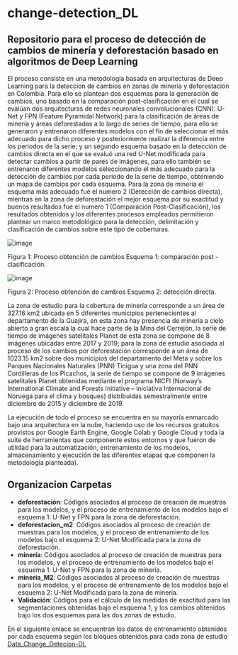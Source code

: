 # change-detection_DL
## Repositorio para el proceso de detección de cambios de minería y deforestación basado en algoritmos de Deep Learning

El proceso consiste en una metodologia basada en arquitecturas de Deep Learning para la deteccion de cambios en zonas de mineria y deforestacion en Colombia. Para ello se plantean dos esquemas para la generación de cambios, uno basado en la comparación post-clasificación en el cual se evalúan dos arquitecturas de redes neuronales convolucionales (CNN): U-Net y FPN (Feature Pyramidal Network) para la clasificación de áreas de minería y áreas deforestadas a lo largo de series de tiempo, para ello se generaron y entrenaron diferentes modelos con el fin de seleccionar el más adecuado para dicho proceso y posteriormente realizar la diferencia entre los periodos de la serie; y un segundo esquema basado en la detección de cambios directa en el que se evaluó una red U-Net modificada para detectar cambios a partir de pares de imágenes, para ello también se entrenaron diferentes modelos seleccionando el más adecuado para la detección de cambios por cada periodo de la serie de tiempo, obteniendo un mapa de cambios por cada esquema. Para la zona de minería el esquema más adecuado fue el numero 2 (Detección de cambios directa), mientras en la zona de deforestación el mejor esquema por su exactitud y buenos resultados fue el numero 1 (Comparación Post-Clasificación), los resultados obtenidos y los diferentes procesos empleados permitieron plantear un marco metodológico para la detección, delimitación y clasificación de cambios sobre este tipo de coberturas.

![image](https://user-images.githubusercontent.com/16407959/141313155-15a16d7e-6238-4254-9014-1d174d974884.png)

Figura 1: Proceso obtención de cambios Esquema 1: comparación post - clasificación.

![image](https://user-images.githubusercontent.com/16407959/141313188-980bc1b0-1f09-4e24-b9c1-8574b9e8bc66.png)

Figura 2: Proceso obtención de cambios Esquema 2: detección directa.


La zona de estudio para la cobertura de minería corresponde a un área de 327.16 km2 ubicada en 5 diferentes municipios pertenecientes al departamento de la Guajira, en esta zona hay presencia de minería a cielo abierto a gran escala la cual hace parte de la Mina del Cerrejón, la serie de tiempo de imágenes satelitales Planet de esta zona se compone de 8 imágenes ubicadas entre 2017 y 2019; para la zona de estudio asociada al proceso de los cambios por deforestación corresponde a un área de 1023.15 km2 sobre dos municipios del departamento del Meta y sobre los Parques Nacionales Naturales (PNN) Tinigua y una zona del PNN Cordilleras de los Picachos, la serie de tiempo se compone de 9 imágenes satelitales Planet obtenidas mediante el programa NICFI (Norway’s International Climate and Forests Initiative – Iniciativa Internacional de Noruega para el clima y bosques) distribuidas semestralmente entre diciembre de 2015 y diciembre de 2019. 

La ejecución de todo el proceso se encuentra en su mayoría enmarcado bajo una arquitectura en la nube, haciendo uso de los recursos gratuitos provistos por Google Earth Engine, Google Colab y Google Cloud y toda la suite de herramientas que componente estos entornos y que fueron de utilidad para la automatización, entrenamiento de los modelos, almacenamiento y ejecución de las diferentes etapas que componen la metodología planteada).

## Organizacion Carpetas
- **deforestación**: Códigos asociados al proceso de creación de muestras para los modelos, y el proceso de entrenamiento de los modelos bajo el esquema 1: U-Net y FPN para la zona de deforestación.
- **deforestacion_m2**: Códigos asociados al proceso de creación de muestras para los modelos, y el proceso de entrenamiento de los modelos bajo el esquema 2: U-Net Modificada para la zona de deforestación.
- **minería**: Códigos asociados al proceso de creación de muestras para los modelos, y el proceso de entrenamiento de los modelos bajo el esquema 1: U-Net y FPN para la zona de minería.
- **mineria_M2**: Códigos asociados al proceso de creación de muestras para los modelos, y el proceso de entrenamiento de los modelos bajo el esquema 2: U-Net Modificada para la zona de minería.
- **Validación**: Códigos para el cálculo de las medidas de exactitud para las segmentaciones obtenidas bajo el esquema 1, y los cambios obtenidos bajo los dos esquemas para las dos zonas de estudio.

En el siguiente enlace se encuentran los datos de entrenamiento obtenidos por cada esquema según los bloques obtenidos para cada zona de estudio [Data_Change_Detecion-DL](https://drive.google.com/drive/folders/1o0O-Gturw0D1yuOFpbkMmHFKUXp6rQsR?usp=sharing)
